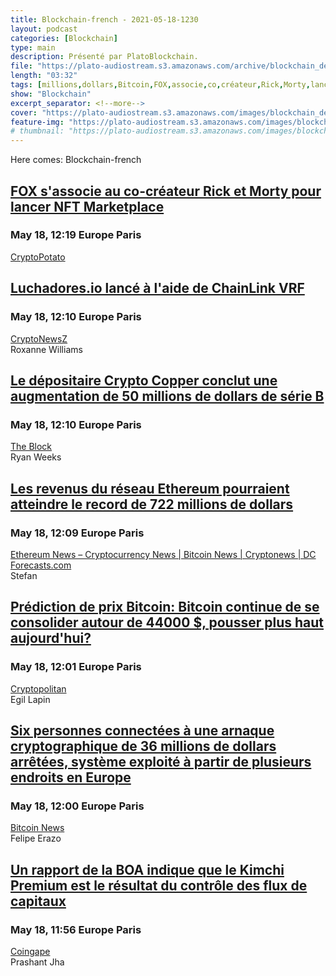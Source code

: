 ```yaml
---
title: Blockchain-french - 2021-05-18-1230
layout: podcast
categories: [Blockchain]
type: main
description: Présenté par PlatoBlockchain.
file: "https://plato-audiostream.s3.amazonaws.com/archive/blockchain_dev_fr-2021-05-18-1230.mp3" 
length: "03:32"
tags: [millions,dollars,Bitcoin,FOX,associe,co,créateur,Rick,Morty,lancer,NFT,Marketplace,]
show: "Blockchain"
excerpt_separator: <!--more-->
cover: "https://plato-audiostream.s3.amazonaws.com/images/blockchain_dev_fr-2021-05-18-1230.png"
feature-img: "https://plato-audiostream.s3.amazonaws.com/images/blockchain_dev_fr-2021-05-18-1230.png"
# thumbnail: "https://plato-audiostream.s3.amazonaws.com/images/blockchain_dev_fr-2021-05-18-1230_t.png"
---
```


Here comes: Blockchain-french
<!--more-->



## [FOX s&#39;associe au co-créateur Rick et Morty pour lancer NFT Marketplace](https://cryptopotato.com/fox-partners-with-rick-and-morty-co-creator-to-launch-nft-marketplace/)

### May 18, 12:19 Europe Paris

[CryptoPotato](https://cryptopotato.com/fox-partners-with-rick-and-morty-co-creator-to-launch-nft-marketplace/)  
  


## [Luchadores.io lancé à l&#39;aide de ChainLink VRF](https://www.cryptonewsz.com/luchadores-io-launched-using-chainlink-vrf/)

### May 18, 12:10 Europe Paris

[CryptoNewsZ](https://www.cryptonewsz.com/luchadores-io-launched-using-chainlink-vrf/)  
Roxanne Williams  


## [Le dépositaire Crypto Copper conclut une augmentation de 50 millions de dollars de série B](https://www.theblockcrypto.com/linked/105168/crypto-custodian-copper-closes-50-million-series-b-raise?utm_source=rss&utm_medium=rss)

### May 18, 12:10 Europe Paris

[The Block](https://www.theblockcrypto.com/linked/105168/crypto-custodian-copper-closes-50-million-series-b-raise?utm_source=rss&utm_medium=rss)  
Ryan Weeks  


## [Les revenus du réseau Ethereum pourraient atteindre le record de 722 millions de dollars](https://www.dcforecasts.com/ethereum-news/ethereum-network-revenue-could-breach-record-722-million/)

### May 18, 12:09 Europe Paris

[Ethereum News – Cryptocurrency News | Bitcoin News | Cryptonews | DC Forecasts.com](https://www.dcforecasts.com/ethereum-news/ethereum-network-revenue-could-breach-record-722-million/)  
Stefan  


## [Prédiction de prix Bitcoin: Bitcoin continue de se consolider autour de 44000 $, pousser plus haut aujourd&#39;hui?](https://www.cryptopolitan.com/bitcoin-price-prediction-2021-05-18/)

### May 18, 12:01 Europe Paris

[Cryptopolitan](https://www.cryptopolitan.com/bitcoin-price-prediction-2021-05-18/)  
Egil Lapin  


## [Six personnes connectées à une arnaque cryptographique de 36 millions de dollars arrêtées, système exploité à partir de plusieurs endroits en Europe](https://news.bitcoin.com/six-people-connected-to-a-36m-crypto-scam-arrested-scheme-operated-from-multiple-locations-in-europe/)

### May 18, 12:00 Europe Paris

[Bitcoin News](https://news.bitcoin.com/six-people-connected-to-a-36m-crypto-scam-arrested-scheme-operated-from-multiple-locations-in-europe/)  
Felipe Erazo  


## [Un rapport de la BOA indique que le Kimchi Premium est le résultat du contrôle des flux de capitaux](https://coingape.com/boa-report-says-kimchi-premium-result-of-capital-flow-control/)

### May 18, 11:56 Europe Paris

[Coingape](https://coingape.com/boa-report-says-kimchi-premium-result-of-capital-flow-control/)  
Prashant Jha  
  